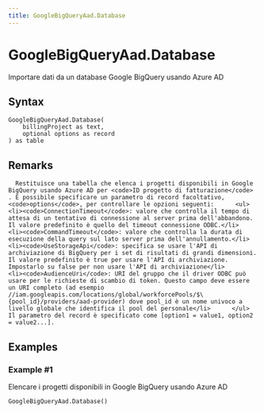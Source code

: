```yaml
---
title: GoogleBigQueryAad.Database
---
```


# GoogleBigQueryAad.Database


Importare dati da un database Google BigQuery usando Azure AD


## Syntax

```powerquery
GoogleBigQueryAad.Database(
    billingProject as text,
    optional options as record
) as table
```


## Remarks

      Restituisce una tabella che elenca i progetti disponibili in Google BigQuery usando Azure AD per <code>ID progetto di fatturazione</code> . È possibile specificare un parametro di record facoltativo, <code>options</code>, per controllare le opzioni seguenti:      <ul>        <li><code>ConnectionTimeout</code>: valore che controlla il tempo di attesa di un tentativo di connessione al server prima dell'abbandono. Il valore predefinito è quello del timeout connessione ODBC.</li>        <li><code>CommandTimeout</code>: valore che controlla la durata di esecuzione della query sul lato server prima dell'annullamento.</li>        <li><code>UseStorageApi</code>: specifica se usare l'API di archiviazione di BigQuery per i set di risultati di grandi dimensioni. Il valore predefinito è true per usare l'API di archiviazione. Impostarlo su false per non usare l'API di archiviazione</li>        <li><code>AudienceUri</code>: URI del gruppo che il driver ODBC può usare per le richieste di scambio di token. Questo campo deve essere un URI completo (ad esempio //iam.googleapis.com/locations/global/workforcePools/$\{pool_id}/providers/aad-provider) dove pool_id è un nome univoco a livello globale che identifica il pool del personale</li>      </ul>    Il parametro del record è specificato come [option1 = value1, option2 = value2...].    


## Examples

### Example #1 
Elencare i progetti disponibili in Google BigQuery usando Azure AD
```powerquery
GoogleBigQueryAad.Database()
```



